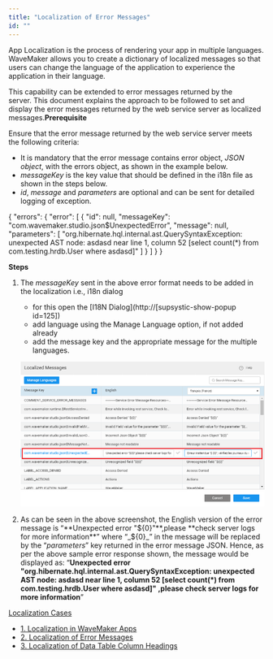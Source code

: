 ```yaml
---
title: "Localization of Error Messages"
id: ""
---
```


App Localization is the process of rendering your app in multiple languages. WaveMaker allows you to create a dictionary of localized messages so that users can change the language of the application to experience the application in their language.

This capability can be extended to error messages returned by the server. This document explains the approach to be followed to set and display the error messages returned by the web service server as localized messages.**Prerequisite**

Ensure that the error message returned by the web service server meets the following criteria:

- It is mandatory that the error message contains error object, _JSON object_, with the errors object, as shown in the example below.
- _messageKey_ is the key value that should be defined in the i18n file as shown in the steps below.
- _id_, _message_ and _parameters_ are optional and can be sent for detailed logging of exception.

{
  "errors": {
    "error": [
      {
        "id": null,
        "messageKey": "com.wavemaker.studio.json$UnexpectedError",
        "message": null,
        "parameters": [
          "org.hibernate.hql.internal.ast.QuerySyntaxException: unexpected AST node: asdasd near line 1, column 52 [select count(*) from com.testing.hrdb.User where   asdasd]"
        ]
      }
    ]
  }
}

**Steps**

1. The _messageKey_ sent in the above error format needs to be added in the localization i.e., i18n dialog
    
    - for this open the [I18N Dialog](http://[supsystic-show-popup id=125])
    - add language using the Manage Language option, if not added already
    - add the message key and the appropriate message for the multiple languages.
    
    [![](/learn/assets/locale_error_msg.png)](/learn/assets/locale_error_msg.png)
2. As can be seen in the above screenshot, the English version of the error message is “**Unexpected error "${0}"**,please **check server logs for more information**” where “_${0}_” in the message will be replaced by the “_parameters_” key returned in the error message JSON. Hence, as per the above sample error response shown, the message would be displayed as: “**Unexpected error "org.hibernate.hql.internal.ast.QuerySyntaxException: unexpected AST node: asdasd near line 1, column 52 [select count(*) from com.testing.hrdb.User where asdasd]" ,please check server logs for more information**”

[Localization Cases](/learn/app-development/ui-design/use-cases-ui-design/)

- [1. Localization in WaveMaker Apps](/learn/how-tos/localization-wavemaker-apps/)
- [2. Localization of Error Messages](#)
- [3. Localization of Data Table Column Headings](/learn/how-tos/localization-data-table-column-headings/)
